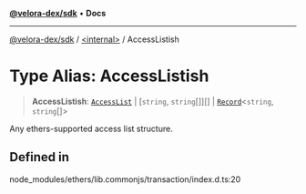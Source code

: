 [**@velora-dex/sdk**](../../README.md) • **Docs**

***

[@velora-dex/sdk](../../globals.md) / [\<internal\>](../README.md) / AccessListish

# Type Alias: AccessListish

> **AccessListish**: [`AccessList`](AccessList.md) \| [`string`, `string`[]][] \| [`Record`](Record.md)\<`string`, `string`[]\>

Any ethers-supported access list structure.

## Defined in

node\_modules/ethers/lib.commonjs/transaction/index.d.ts:20
